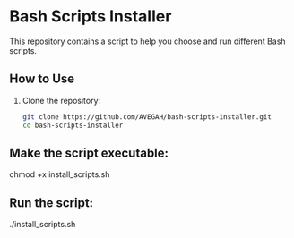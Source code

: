 # Bash Scripts Installer

This repository contains a script to help you choose and run different Bash scripts.

## How to Use

1. Clone the repository:
   ```bash
   git clone https://github.com/AVEGAH/bash-scripts-installer.git
   cd bash-scripts-installer

## Make the script executable:

chmod +x install_scripts.sh


## Run the script:
./install_scripts.sh



